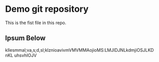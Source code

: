 # Demo git repository
This is the fist file in this repo.

## Ipsum Below
kllesmmal;va,s;d,sl;klznioavivmVMVMMAojioMS:LMJIDJNLkdmjiOSJLKD nKL  uhsvhIOJV